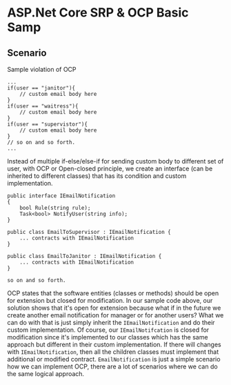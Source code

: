 # ASP.Net Core SRP & OCP Basic Samp

## Scenario

Sample violation of OCP 

```
...
if(user == "janitor"){
    // custom email body here
}
if(user == "waitress"){
	// custom email body here
}
if(user == "supervistor"){
	// custom email body here
}
// so on and so forth.
...
```
Instead of multiple if-else/else-if for sending custom body to different set of user, with OCP or Open-closed principle, we create an interface (can be inherited to different classes) that has its condition and custom implementation.
```
public interface IEmailNotification
{
	bool Rule(string rule);
    Task<bool> NotifyUser(string info);
}

public class EmailToSupervisor : IEmailNotification {
    ... contracts with IEmailNotification
}

public class EmailToJanitor : IEmailNotification {
    ... contracts with IEmailNotification
}

so on and so forth.
```
OCP states that the software entities (classes or methods) should be open for extension but closed for modification.
In our sample code above, our solution shows that it's open for extension because what if in the future we create another email notification for manager or for another users? What we can do with that is just simply inherit the `IEmailNotification` and do their custom implementation. Of course, our `IEmailNotifcation` is closed for modification since it's implemented to our classes which has the same approach but different in their custom implementation. If there will changes with `IEmailNotification`, then all the children classes must implement that additional or modified contract.
`EmailNotification` is just a simple scenario how we can implement OCP, there are a lot of scenarios where we can do the same logical approach. 

